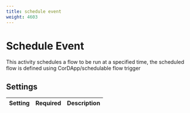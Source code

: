 ```yaml
---
title: schedule event
weight: 4603
---
```


# Schedule Event
This activity schedules a flow to be run at a specified time, the scheduled flow is defined using CorDApp/schedulable flow trigger

## Settings
| Setting       | Required | Description                                                                       |
|:--------------|:---------|:----------------------------------------------------------------------------------|
                                                           


